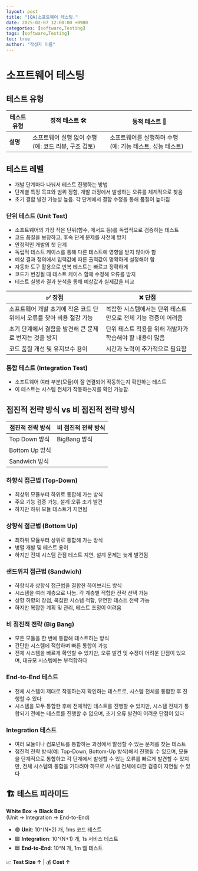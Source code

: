 ```yaml
---
layout: post
title: "[QA]소프트웨어 테스팅."
date: 2025-02-07 12:00:00 +0900
categories: [software,Testing]
tags: [software,Testing]
toc: true
author: "작성자 이름"
---
```



# 소프트웨어 테스팅

## 테스트 유형

| 테스트 유형   | 정적 테스트 🛠️ | 동적 테스트 🚀 |
|--------------|----------------|---------------|
| **설명**     | 소프트웨어 실행 없이 수행 (예: 코드 리뷰, 구조 검토) | 소프트웨어를 실행하며 수행 (예: 기능 테스트, 성능 테스트) |

## 테스트 레벨
- 개발 단계마다 나눠서 테스트 진행하는 방법
- 단계별 특정 목표와 범위 정함, 개발 과정에서 발생하는 오류를 체계적으로 찾음
- 초기 결함 발견 가능성 높음. 각 단계에서 결함 수정을 통해 품질이 높아짐

### 단위 테스트 (Unit Test)
- 소프트웨어의 가장 작은 단위(함수, 메서드 등)를 독립적으로 검증하는 테스트
- 코드 품질을 보장하고, 후속 단계 문제를 사전에 방지
- 안정적인 개발의 첫 단계
- 독립적 테스트 케이스를 통해 다른 테스트에 영향을 받지 않아야 함
- 예상 결과 정의에서 입력값에 따른 출력값이 명확하게 설정해야 함
- 자동화 도구 활용으로 반복 테스트는 빠르고 정확하게
- 코드가 변경될 때 테스트 케이스 함께 수정해 오류를 방지
- 테스트 실행과 결과 분석을 통해 예상값과 실제값을 비교

| ✅ 장점 | ❌ 단점 |
|---------|---------|
| 소프트웨어 개발 초기에 작은 코드 단위에서 오류를 찾아 비용 절감 가능 | 복잡한 시스템에서는 단위 테스트만으로 전체 기능 검증이 어려움 |
| 초기 단계에서 결함을 발견해 큰 문제로 번지는 것을 방지 | 단위 테스트 적용을 위해 개발자가 학습해야 할 내용이 많음 |
| 코드 품질 개선 및 유지보수 용이 | 시간과 노력이 추가적으로 필요함 |

### 통합 테스트 (Integration Test)
- 소프트웨어 여러 부분(모듈)이 잘 연결되어 작동하는지 확인하는 테스트
- 이 테스트는 시스템 전체가 작동하는지를 확인 가능함.

## 점진적 전략 방식 vs 비 점진적 전략 방식

| 점진적 전략 방식   | 비 점진적 전략 방식  |
|------------------|-------------------|
| Top Down 방식    | BigBang 방식      |
| Bottom Up 방식   |                   |
| Sandwich 방식    |                   |

### 하향식 접근법 (Top-Down)
- 최상위 모듈부터 하위로 통합해 가는 방식
- 주요 기능 검증 가능, 설계 오류 조기 발견
- 하지만 하위 모듈 테스트가 지연됨

### 상향식 접근법 (Bottom Up)
- 최하위 모듈부터 상위로 통합해 가는 방식
- 병렬 개발 및 테스트 용이
- 하지만 전체 시스템 관점 테스트 지연, 설계 문제는 늦게 발견됨

### 샌드위치 접근법 (Sandwich)
- 하향식과 상향식 접근법을 결합한 하이브리드 방식
- 시스템을 여러 계층으로 나눔. 각 계층별 적합한 전략 선택 가능
- 상향 하향의 장점, 복잡한 시스템 적합, 유연한 테스트 전략 가능
- 하지만 복잡한 계획 및 관리, 테스트 조정이 어려움

### 비 점진적 전략 (Big Bang)
- 모든 모듈을 한 번에 통합해 테스트하는 방식
- 간단한 시스템에 적합하며 빠른 통합이 가능
- 전체 시스템을 빠르게 확인할 수 있지만, 오류 발견 및 수정이 어려운 단점이 있으며, 대규모 시스템에는 부적합하다

### End-to-End 테스트
- 전체 시스템이 제대로 작동하는지 확인하는 테스트로, 시스템 전체를 통합한 후 진행할 수 있다
- 시스템을 모두 통합한 후에 전체적인 테스트를 진행할 수 있지만, 시스템 전체가 통합되기 전에는 테스트를 진행할 수 없으며, 초기 오류 발견이 어려운 단점이 있다

### Integration 테스트
- 여러 모듈이나 컴포넌트를 통합하는 과정에서 발생할 수 있는 문제를 찾는 테스트
- 점진적 전략 방식(예: Top-Down, Bottom-Up 방식)에서 진행될 수 있으며, 모듈을 단계적으로 통합하고 각 단계에서 발생할 수 있는 오류를 빠르게 발견할 수 있지만, 전체 시스템의 통합을 기다려야 하므로 시스템 전체에 대한 검증이 지연될 수 있다



## 🏗️ 테스트 피라미드

**White Box → Black Box**  
(Unit → Integration → End-to-End)

- 🟣 **Unit**: 10^(N+2) 개, 1ms 코드 테스트  
- 🟪 **Integration**: 10^(N+1) 개, 1s 서비스 테스트  
- 🟦 **End-to-End**: 10^N 개, 1m 웹 테스트  

📈 **Test Size ↑** | 💰 **Cost ↑**







